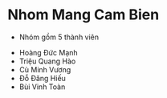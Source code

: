 # Nhom Mang Cam Bien
- Nhóm gồm 5 thành viên 
+ Hoàng Đức Mạnh
+ Triệu Quang Hào
+ Cù Minh Vương
+ Đỗ Đăng Hiếu
+ Bùi Vinh Toàn
